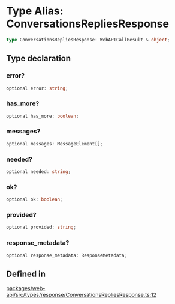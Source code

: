 # Type Alias: ConversationsRepliesResponse

```ts
type ConversationsRepliesResponse: WebAPICallResult & object;
```

## Type declaration

### error?

```ts
optional error: string;
```

### has\_more?

```ts
optional has_more: boolean;
```

### messages?

```ts
optional messages: MessageElement[];
```

### needed?

```ts
optional needed: string;
```

### ok?

```ts
optional ok: boolean;
```

### provided?

```ts
optional provided: string;
```

### response\_metadata?

```ts
optional response_metadata: ResponseMetadata;
```

## Defined in

[packages/web-api/src/types/response/ConversationsRepliesResponse.ts:12](https://github.com/slackapi/node-slack-sdk/blob/main/packages/web-api/src/types/response/ConversationsRepliesResponse.ts#L12)
